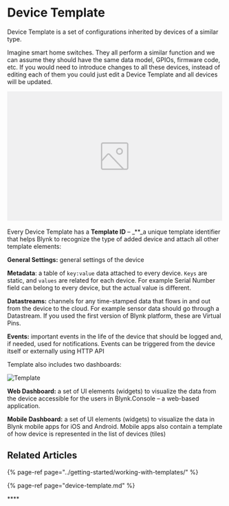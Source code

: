 # Device Template

Device Template is a set of configurations inherited by devices of a similar type.

Imagine smart home switches. They all perform a similar function and we can assume they should have the same data model, GPIOs, firmware code, etc. If you would need to introduce changes to all these devices, instead of editing each of them you could just edit a Device Template and all devices will be updated.

![Diagram of how devices are related to templates ](../.gitbook/assets/image-placeholder.png)

Every Device Template has a **Template ID** – \_\*\*\_a unique template identifier that helps Blynk to recognize the type of added device and attach all other template elements:

**General Settings:** general settings of the device

**Metadata**: a table of `key:value` data attached to every device. `Keys` are static, and `values` are related for each device. For example Serial Number field can belong to every device, but the actual value is different.

**Datastreams:** channels for any time-stamped data that flows in and out from the device to the cloud. For example sensor data should go through a Datastream. If you used the first version of Blynk platform, these are Virtual Pins.

**Events:** important events in the life of the device that should be logged and, if needed, used for notifications. Events can be triggered from the device itself or externally using HTTP API

Template also includes two dashboards:

![Template](https://user-images.githubusercontent.com/72824404/119498209-0a317e00-bd6e-11eb-84d1-ae6565dfb7d3.png)

**Web Dashboard:** a set of UI elements \(widgets\) to visualize the data from the device accessible for the users in Blynk.Console – a web-based application.

**Mobile Dashboard:** a set of UI elements \(widgets\) to visualize the data in Blynk mobile apps for iOS and Android. Mobile apps also contain a template of how device is represented in the list of devices \(tiles\)

## Related Articles

{% page-ref page="../getting-started/working-with-templates/" %}

{% page-ref page="device-template.md" %}

\*\*\*\*

